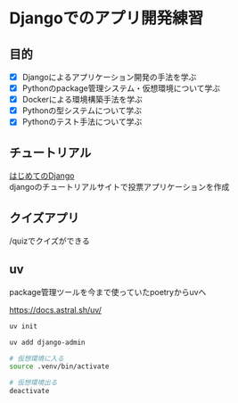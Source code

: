 # Djangoでのアプリ開発練習

## 目的
- [x] Djangoによるアプリケーション開発の手法を学ぶ
- [x] Pythonのpackage管理システム・仮想環境について学ぶ
- [x] Dockerによる環境構築手法を学ぶ
- [x] Pythonの型システムについて学ぶ
- [x] Pythonのテスト手法について学ぶ

## チュートリアル
[はじめてのDjango](https://docs.djangoproject.com/ja/5.0/intro/tutorial01/) </br>
djangoのチュートリアルサイトで投票アプリケーションを作成

## クイズアプリ
/quizでクイズができる

## uv
package管理ツールを今まで使っていたpoetryからuvへ

https://docs.astral.sh/uv/

```bash
uv init

uv add django-admin

# 仮想環境に入る
source .venv/bin/activate

# 仮想環境出る
deactivate
```